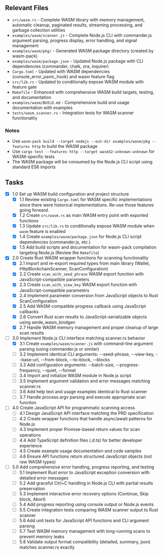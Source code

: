## Relevant Files

- `src/wasm.rs` - Complete WASM library with memory management, automatic cleanup, paginated results, streaming processing, and garbage collection utilities
- `examples/wasm/scanner.js` - Complete Node.js CLI with commander.js argument parsing, progress display, error handling, and signal management
- `examples/wasm/pkg/` - Generated WASM package directory (created by wasm-pack)
- `examples/wasm/package.json` - Updated Node.js package with CLI dependencies (commander, chalk, ora, inquirer)
- `Cargo.toml` - Updated with WASM dependencies (console_error_panic_hook) and wasm feature flag
- `src/lib.rs` - Updated to conditionally expose WASM module with feature gate
- `Makefile` - Enhanced with comprehensive WASM build targets, testing, and documentation
- `examples/wasm/BUILD.md` - Comprehensive build and usage documentation with examples
- `tests/wasm_scanner.rs` - Integration tests for WASM scanner functionality

### Notes

- Use `wasm-pack build --target nodejs --out-dir examples/wasm/pkg --features http` to build the WASM package
- Use `cargo test --features http --target wasm32-unknown-unknown` for WASM-specific tests  
- The WASM package will be consumed by the Node.js CLI script using standard ES6 imports

## Tasks

- [x] 1.0 Set up WASM build configuration and project structure
  - [x] 1.1 Review existing `Cargo.toml` for WASM specific implementations since there were historical implementations. Re-use those features going forward.
  - [x] 1.2 Create `src/wasm.rs` as main WASM entry point with exported functions
  - [x] 1.3 Update `src/lib.rs` to conditionally expose WASM module when `wasm` feature is enabled
  - [x] 1.4 Create `examples/wasm/package.json` for Node.js CLI script dependencies (commander.js, etc.)
  - [x] 1.5 Add build scripts and documentation for wasm-pack compilation targeting Node.js (Review the `Makefile`)

- [x] 2.0 Create Rust WASM wrapper functions for scanning functionality  
  - [x] 2.1 Import and re-export required types from main library (Wallet, HttpBlockchainScanner, ScanConfiguration)
  - [x] 2.2 Create `scan_with_seed_phrase` WASM export function with JavaScript-compatible parameters
  - [x] 2.3 Create `scan_with_view_key` WASM export function with JavaScript-compatible parameters  
  - [x] 2.4 Implement parameter conversion from JavaScript objects to Rust ScanConfiguration
  - [x] 2.5 Add WASM-compatible progress callback using JavaScript callbacks
  - [x] 2.6 Convert Rust scan results to JavaScript-serializable objects using serde_wasm_bindgen
  - [x] 2.7 Handle WASM memory management and proper cleanup of large scan results

- [ ] 3.0 Implement Node.js CLI interface matching scanner.rs behavior
  - [x] 3.1 Create `examples/wasm/scanner.js` with command-line argument parsing (using commander.js or similar)
  - [ ] 3.2 Implement identical CLI arguments: --seed-phrase, --view-key, --base-url, --from-block, --to-block, --blocks
  - [ ] 3.3 Add configuration arguments: --batch-size, --progress-frequency, --quiet, --format
  - [ ] 3.4 Import and initialize WASM module in Node.js script
  - [ ] 3.5 Implement argument validation and error messages matching scanner.rs
  - [ ] 3.6 Add help text and usage examples identical to Rust scanner
  - [ ] 3.7 Handle process.argv parsing and execute appropriate scan function

- [ ] 4.0 Create JavaScript API for programmatic scanning access
  - [ ] 4.1 Design JavaScript API interface matching the PRD specification
  - [ ] 4.2 Create wrapper functions that handle async/await patterns for Node.js
  - [ ] 4.3 Implement proper Promise-based return values for scan operations
  - [ ] 4.4 Add TypeScript definition files (.d.ts) for better developer experience
  - [ ] 4.5 Create example usage documentation and code samples
  - [ ] 4.6 Ensure API functions return structured JavaScript objects (not raw WASM types)

- [ ] 5.0 Add comprehensive error handling, progress reporting, and testing
  - [ ] 5.1 Implement Rust error to JavaScript exception conversion with detailed error messages
  - [ ] 5.2 Add graceful Ctrl+C handling in Node.js CLI with partial results preservation
  - [ ] 5.3 Implement interactive error recovery options (Continue, Skip block, Abort) 
  - [ ] 5.4 Add progress reporting using console output or Node.js events
  - [ ] 5.5 Create integration tests comparing WASM scanner output to Rust scanner
  - [ ] 5.6 Add unit tests for JavaScript API functions and CLI argument parsing
  - [ ] 5.7 Test WASM memory management with long-running scans to prevent memory leaks
  - [ ] 5.8 Validate output format compatibility (detailed, summary, json) matches scanner.rs exactly
